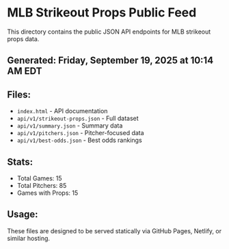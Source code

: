 # MLB Strikeout Props Public Feed

This directory contains the public JSON API endpoints for MLB strikeout props data.

## Generated: Friday, September 19, 2025 at 10:14 AM EDT

## Files:
- `index.html` - API documentation
- `api/v1/strikeout-props.json` - Full dataset
- `api/v1/summary.json` - Summary data
- `api/v1/pitchers.json` - Pitcher-focused data  
- `api/v1/best-odds.json` - Best odds rankings

## Stats:
- Total Games: 15
- Total Pitchers: 85
- Games with Props: 15

## Usage:
These files are designed to be served statically via GitHub Pages, Netlify, or similar hosting.
